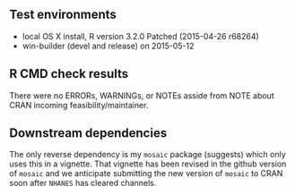 
## Test environments

* local OS X install, R version 3.2.0 Patched (2015-04-26 r68264)
* win-builder (devel and release) on 2015-05-12

## R CMD check results

There were no ERRORs, WARNINGs, or NOTEs asside from NOTE about CRAN 
incoming feasibility/maintainer. 

## Downstream dependencies

The only reverse dependency is my `mosaic` package (suggests) which only uses this in 
a vignette.  That vignette has been revised in the github version of `mosaic` 
and we anticipate submitting the new version of `mosaic` to CRAN soon after `NHANES` 
has cleared channels.